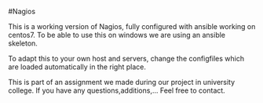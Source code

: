 #Nagios

This is a working version of Nagios, fully configured with ansible working on centos7.
To be able to use this on windows we are using an ansible skeleton.

To adapt this to your own host and servers, change the configfiles which are loaded automatically in the right place.

This is part of an assignment we made during our project in university college.
If you have any questions,additions,... Feel free to contact.